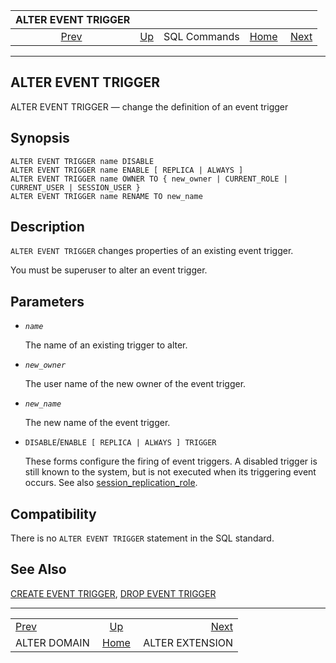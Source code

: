 <!--?xml version="1.0" encoding="UTF-8" standalone="no"?-->

|              ALTER EVENT TRIGGER             |                                        |              |                                                       |                                                    |
| :------------------------------------------: | :------------------------------------- | :----------: | ----------------------------------------------------: | -------------------------------------------------: |
| [Prev](sql-alterdomain.html "ALTER DOMAIN")  | [Up](sql-commands.html "SQL Commands") | SQL Commands | [Home](index.html "PostgreSQL 17devel Documentation") |  [Next](sql-alterextension.html "ALTER EXTENSION") |

***

[]()

## ALTER EVENT TRIGGER

ALTER EVENT TRIGGER — change the definition of an event trigger

## Synopsis

    ALTER EVENT TRIGGER name DISABLE
    ALTER EVENT TRIGGER name ENABLE [ REPLICA | ALWAYS ]
    ALTER EVENT TRIGGER name OWNER TO { new_owner | CURRENT_ROLE | CURRENT_USER | SESSION_USER }
    ALTER EVENT TRIGGER name RENAME TO new_name

## Description

`ALTER EVENT TRIGGER` changes properties of an existing event trigger.

You must be superuser to alter an event trigger.

## Parameters

*   *`name`*

    The name of an existing trigger to alter.

*   *`new_owner`*

    The user name of the new owner of the event trigger.

*   *`new_name`*

    The new name of the event trigger.

*   `DISABLE`/`ENABLE [ REPLICA | ALWAYS ] TRIGGER`

    These forms configure the firing of event triggers. A disabled trigger is still known to the system, but is not executed when its triggering event occurs. See also [session\_replication\_role](runtime-config-client.html#GUC-SESSION-REPLICATION-ROLE).

## Compatibility

There is no `ALTER EVENT TRIGGER` statement in the SQL standard.

## See Also

[CREATE EVENT TRIGGER](sql-createeventtrigger.html "CREATE EVENT TRIGGER"), [DROP EVENT TRIGGER](sql-dropeventtrigger.html "DROP EVENT TRIGGER")

***

|                                              |                                                       |                                                    |
| :------------------------------------------- | :---------------------------------------------------: | -------------------------------------------------: |
| [Prev](sql-alterdomain.html "ALTER DOMAIN")  |         [Up](sql-commands.html "SQL Commands")        |  [Next](sql-alterextension.html "ALTER EXTENSION") |
| ALTER DOMAIN                                 | [Home](index.html "PostgreSQL 17devel Documentation") |                                    ALTER EXTENSION |
